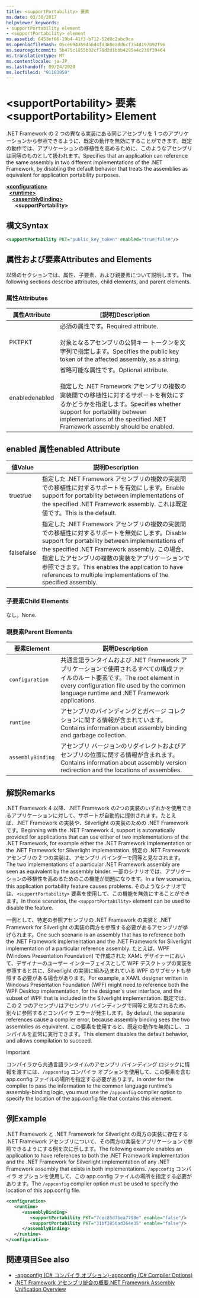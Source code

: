 ```yaml
---
title: <supportPortability> 要素
ms.date: 03/30/2017
helpviewer_keywords:
- supportPortability element
- <supportPortability> element
ms.assetid: 6453ef66-19b4-41f3-b712-52d0c2abc9ca
ms.openlocfilehash: 05ce6943b9456d4fd380ea8d6cf354d197b92f96
ms.sourcegitcommit: 5b475c1855b32cf78d2d1bbb4295e4c236f39464
ms.translationtype: MT
ms.contentlocale: ja-JP
ms.lasthandoff: 09/24/2020
ms.locfileid: "91183950"
---
```

# <a name="supportportability-element"></a><span data-ttu-id="96eb6-102">\<supportPortability> 要素</span><span class="sxs-lookup"><span data-stu-id="96eb6-102">\<supportPortability> Element</span></span>

<span data-ttu-id="96eb6-103">.NET Framework の 2 つの異なる実装にある同じアセンブリを 1 つのアプリケーションから参照できるように、既定の動作を無効にすることができます。既定の動作では、アプリケーションの移植性を高めるために、このようなアセンブリは同等のものとして扱われます。</span><span class="sxs-lookup"><span data-stu-id="96eb6-103">Specifies that an application can reference the same assembly in two different implementations of the .NET Framework, by disabling the default behavior that treats the assemblies as equivalent for application portability purposes.</span></span>  
  
[**\<configuration>**](../configuration-element.md)\
&nbsp;&nbsp;[**\<runtime>**](runtime-element.md)\
&nbsp;&nbsp;&nbsp;&nbsp;[**\<assemblyBinding>**](assemblybinding-element-for-runtime.md)\
&nbsp;&nbsp;&nbsp;&nbsp;&nbsp;&nbsp;**\<supportPortability>**  
  
## <a name="syntax"></a><span data-ttu-id="96eb6-104">構文</span><span class="sxs-lookup"><span data-stu-id="96eb6-104">Syntax</span></span>  
  
```xml  
<supportPortability PKT="public_key_token" enabled="true|false"/>  
```  
  
## <a name="attributes-and-elements"></a><span data-ttu-id="96eb6-105">属性および要素</span><span class="sxs-lookup"><span data-stu-id="96eb6-105">Attributes and Elements</span></span>  

<span data-ttu-id="96eb6-106">以降のセクションでは、属性、子要素、および親要素について説明します。</span><span class="sxs-lookup"><span data-stu-id="96eb6-106">The following sections describe attributes, child elements, and parent elements.</span></span>  
  
### <a name="attributes"></a><span data-ttu-id="96eb6-107">属性</span><span class="sxs-lookup"><span data-stu-id="96eb6-107">Attributes</span></span>  
  
|<span data-ttu-id="96eb6-108">属性</span><span class="sxs-lookup"><span data-stu-id="96eb6-108">Attribute</span></span>|<span data-ttu-id="96eb6-109">[説明]</span><span class="sxs-lookup"><span data-stu-id="96eb6-109">Description</span></span>|  
|---------------|-----------------|  
|<span data-ttu-id="96eb6-110">PKT</span><span class="sxs-lookup"><span data-stu-id="96eb6-110">PKT</span></span>|<span data-ttu-id="96eb6-111">必須の属性です。</span><span class="sxs-lookup"><span data-stu-id="96eb6-111">Required attribute.</span></span><br /><br /> <span data-ttu-id="96eb6-112">対象となるアセンブリの公開キー トークンを文字列で指定します。</span><span class="sxs-lookup"><span data-stu-id="96eb6-112">Specifies the public key token of the affected assembly, as a string.</span></span>|  
|<span data-ttu-id="96eb6-113">enabled</span><span class="sxs-lookup"><span data-stu-id="96eb6-113">enabled</span></span>|<span data-ttu-id="96eb6-114">省略可能な属性です。</span><span class="sxs-lookup"><span data-stu-id="96eb6-114">Optional attribute.</span></span><br /><br /> <span data-ttu-id="96eb6-115">指定した .NET Framework アセンブリの複数の実装間での移植性に対するサポートを有効にするかどうかを指定します。</span><span class="sxs-lookup"><span data-stu-id="96eb6-115">Specifies whether support for portability between implementations of the specified .NET Framework assembly should be enabled.</span></span>|  
  
## <a name="enabled-attribute"></a><span data-ttu-id="96eb6-116">enabled 属性</span><span class="sxs-lookup"><span data-stu-id="96eb6-116">enabled Attribute</span></span>  
  
|<span data-ttu-id="96eb6-117">値</span><span class="sxs-lookup"><span data-stu-id="96eb6-117">Value</span></span>|<span data-ttu-id="96eb6-118">説明</span><span class="sxs-lookup"><span data-stu-id="96eb6-118">Description</span></span>|  
|-----------|-----------------|  
|<span data-ttu-id="96eb6-119">true</span><span class="sxs-lookup"><span data-stu-id="96eb6-119">true</span></span>|<span data-ttu-id="96eb6-120">指定した .NET Framework アセンブリの複数の実装間での移植性に対するサポートを有効にします。</span><span class="sxs-lookup"><span data-stu-id="96eb6-120">Enable support for portability between implementations of the specified .NET Framework assembly.</span></span> <span data-ttu-id="96eb6-121">これは既定値です。</span><span class="sxs-lookup"><span data-stu-id="96eb6-121">This is the default.</span></span>|  
|<span data-ttu-id="96eb6-122">false</span><span class="sxs-lookup"><span data-stu-id="96eb6-122">false</span></span>|<span data-ttu-id="96eb6-123">指定した .NET Framework アセンブリの複数の実装間での移植性に対するサポートを無効にします。</span><span class="sxs-lookup"><span data-stu-id="96eb6-123">Disable support for portability between implementations of the specified .NET Framework assembly.</span></span> <span data-ttu-id="96eb6-124">この場合、指定したアセンブリの複数の実装をアプリケーションで参照できます。</span><span class="sxs-lookup"><span data-stu-id="96eb6-124">This enables the application to have references to multiple implementations of the specified assembly.</span></span>|  
  
### <a name="child-elements"></a><span data-ttu-id="96eb6-125">子要素</span><span class="sxs-lookup"><span data-stu-id="96eb6-125">Child Elements</span></span>  

<span data-ttu-id="96eb6-126">なし。</span><span class="sxs-lookup"><span data-stu-id="96eb6-126">None.</span></span>  
  
### <a name="parent-elements"></a><span data-ttu-id="96eb6-127">親要素</span><span class="sxs-lookup"><span data-stu-id="96eb6-127">Parent Elements</span></span>  
  
|<span data-ttu-id="96eb6-128">要素</span><span class="sxs-lookup"><span data-stu-id="96eb6-128">Element</span></span>|<span data-ttu-id="96eb6-129">説明</span><span class="sxs-lookup"><span data-stu-id="96eb6-129">Description</span></span>|  
|-------------|-----------------|  
|`configuration`|<span data-ttu-id="96eb6-130">共通言語ランタイムおよび .NET Framework アプリケーションで使用されるすべての構成ファイルのルート要素です。</span><span class="sxs-lookup"><span data-stu-id="96eb6-130">The root element in every configuration file used by the common language runtime and .NET Framework applications.</span></span>|  
|`runtime`|<span data-ttu-id="96eb6-131">アセンブリのバインディングとガベージ コレクションに関する情報が含まれています。</span><span class="sxs-lookup"><span data-stu-id="96eb6-131">Contains information about assembly binding and garbage collection.</span></span>|  
|`assemblyBinding`|<span data-ttu-id="96eb6-132">アセンブリ バージョンのリダイレクトおよびアセンブリの位置に関する情報が含まれます。</span><span class="sxs-lookup"><span data-stu-id="96eb6-132">Contains information about assembly version redirection and the locations of assemblies.</span></span>|  
  
## <a name="remarks"></a><span data-ttu-id="96eb6-133">解説</span><span class="sxs-lookup"><span data-stu-id="96eb6-133">Remarks</span></span>  

<span data-ttu-id="96eb6-134">.NET Framework 4 以降、.NET Framework の2つの実装のいずれかを使用できるアプリケーションに対して、サポートが自動的に提供されます。たとえば、.NET Framework の実装や、Silverlight の実装のための .NET Framework です。</span><span class="sxs-lookup"><span data-stu-id="96eb6-134">Beginning with the .NET Framework 4, support is automatically provided for applications that can use either of two implementations of the .NET Framework, for example either the .NET Framework implementation or the .NET Framework for Silverlight implementation.</span></span> <span data-ttu-id="96eb6-135">特定の .NET Framework アセンブリの 2 つの実装は、アセンブリ バインダーで同等と見なされます。</span><span class="sxs-lookup"><span data-stu-id="96eb6-135">The two implementations of a particular .NET Framework assembly are seen as equivalent by the assembly binder.</span></span> <span data-ttu-id="96eb6-136">一部のシナリオでは、アプリケーションの移植性を高めるためのこの機能が問題になります。</span><span class="sxs-lookup"><span data-stu-id="96eb6-136">In a few scenarios, this application portability feature causes problems.</span></span> <span data-ttu-id="96eb6-137">そのようなシナリオでは、`<supportPortability>` 要素を使用して、この機能を無効にすることができます。</span><span class="sxs-lookup"><span data-stu-id="96eb6-137">In those scenarios, the `<supportPortability>` element can be used to disable the feature.</span></span>  
  
<span data-ttu-id="96eb6-138">一例として、特定の参照アセンブリの .NET Framework の実装と .NET Framework for Silverlight の実装の両方を参照する必要があるアセンブリが挙げられます。</span><span class="sxs-lookup"><span data-stu-id="96eb6-138">One such scenario is an assembly that has to reference both the .NET Framework implementation and the .NET Framework for Silverlight implementation of a particular reference assembly.</span></span> <span data-ttu-id="96eb6-139">たとえば、WPF (Windows Presentation Foundation) で作成された XAML デザイナーにおいて、デザイナーのユーザー インターフェイスとして WPF デスクトップの実装を参照すると共に、Silverlight の実装に組み込まれている WPF のサブセットも参照する必要がある場合があります。</span><span class="sxs-lookup"><span data-stu-id="96eb6-139">For example, a XAML designer written in Windows Presentation Foundation (WPF) might need to reference both the WPF Desktop implementation, for the designer's user interface, and the subset of WPF that is included in the Silverlight implementation.</span></span> <span data-ttu-id="96eb6-140">既定では、この 2 つのアセンブリはアセンブリ バインディングで同等と見なされるため、別々に参照するとコンパイラ エラーが発生します。</span><span class="sxs-lookup"><span data-stu-id="96eb6-140">By default, the separate references cause a compiler error, because assembly binding sees the two assemblies as equivalent.</span></span> <span data-ttu-id="96eb6-141">この要素を使用すると、既定の動作を無効にし、コンパイルを正常に実行できます。</span><span class="sxs-lookup"><span data-stu-id="96eb6-141">This element disables the default behavior, and allows compilation to succeed.</span></span>  
  
> [!IMPORTANT]
> <span data-ttu-id="96eb6-142">コンパイラから共通言語ランタイムのアセンブリ バインディング ロジックに情報を渡すには、`/appconfig` コンパイラ オプションを使用して、この要素を含む app.config ファイルの場所を指定する必要があります。</span><span class="sxs-lookup"><span data-stu-id="96eb6-142">In order for the compiler to pass the information to the common language runtime's assembly-binding logic, you must use the `/appconfig` compiler option to specify the location of the app.config file that contains this element.</span></span>  
  
## <a name="example"></a><span data-ttu-id="96eb6-143">例</span><span class="sxs-lookup"><span data-stu-id="96eb6-143">Example</span></span>  

<span data-ttu-id="96eb6-144">.NET Framework と .NET Framework for Silverlight の両方の実装に存在する .NET Framework アセンブリについて、その両方の実装をアプリケーションで参照できるようにする例を次に示します。</span><span class="sxs-lookup"><span data-stu-id="96eb6-144">The following example enables an application to have references to both the .NET Framework implementation and the .NET Framework for Silverlight implementation of any .NET Framework assembly that exists in both implementations.</span></span> <span data-ttu-id="96eb6-145">`/appconfig` コンパイラ オプションを使用して、この app.config ファイルの場所を指定する必要があります。</span><span class="sxs-lookup"><span data-stu-id="96eb6-145">The `/appconfig` compiler option must be used to specify the location of this app.config file.</span></span>  
  
```xml  
<configuration>  
   <runtime>  
      <assemblyBinding>  
         <supportPortability PKT="7cec85d7bea7798e" enable="false"/>  
         <supportPortability PKT="31bf3856ad364e35" enable="false"/>  
      </assemblyBinding>  
   </runtime>  
</configuration>  
```  
  
## <a name="see-also"></a><span data-ttu-id="96eb6-146">関連項目</span><span class="sxs-lookup"><span data-stu-id="96eb6-146">See also</span></span>

- [<span data-ttu-id="96eb6-147">-appconfig (C# コンパイラ オプション)</span><span class="sxs-lookup"><span data-stu-id="96eb6-147">-appconfig (C# Compiler Options)</span></span>](../../../../csharp/language-reference/compiler-options/appconfig-compiler-option.md)
- <span data-ttu-id="96eb6-148">[.NET Framework アセンブリ統合の概要](/previous-versions/dotnet/netframework-4.0/db7849ey(v=vs.100))</span><span class="sxs-lookup"><span data-stu-id="96eb6-148">[.NET Framework Assembly Unification Overview](/previous-versions/dotnet/netframework-4.0/db7849ey(v=vs.100))</span></span>

